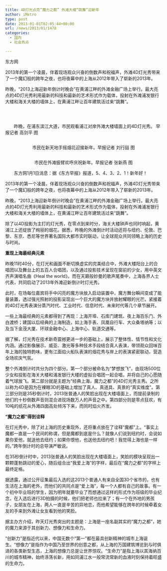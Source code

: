 ```yaml
---
title: 4D灯光点亮“魔力之都” 外滩大楼“跳舞”迎新年
author: iMetro
type: post
date: 2013-01-01T02:05:44+00:00
url: /news/2013/01/1478
categories:
  - 国内
  - 社会热点

---
```

东方网

2013年的第一个凌晨，伴着现场观众兴奋的倒数声和祝福声，外滩4D灯光秀带来了一个魔幻般的跨年之夜，也将夜幕中的上海从2012年带入了崭新的2013年。

昨晚，“2013上海迎新年倒计时晚会”在黄浦江畔的外滩金融广场上举行。最大亮点的4D灯光秀利用最新的科技和最新的艺术形式作为载体，投射在外滩浦发银行大楼和海关大楼的墙体上，在黄浦江畔让百年建筑活过来“跳舞”。

&nbsp;

<p align="center">
  <img src="http://bigtu.eastday.com/img/201301/01/38/11964828424278997826.jpg" alt="" />
</p>

　　昨晚，在浦东滨江大道，市民观看浦江对岸外滩大楼墙面上的4D灯光秀。 早报记者 高剑平 图

<p align="center">
  <img src="http://bigtu.eastday.com/img/201301/01/57/15767762190137930381.jpg" alt="" />
</p>

<p align="center">
  市民在新天地手摇烟花迎接新年。早报记者 刘行喆 图
</p>

<p align="center">
  <img src="http://bigtu.eastday.com/img/201301/01/22/17513665336203549134.jpg" alt="" />
</p>

<p align="center">
  市民在外滩振臂欢呼庆祝新年。早报记者 张新燕 图
</p>

　　东方网1月1日消息：据《东方早报》报道，5、4、3、2、1！新年好！

2013年的第一个凌晨，伴着现场观众兴奋的倒数声和祝福声，外滩4D灯光秀带来了一个魔幻般的跨年之夜，也将夜幕中的上海从2012年带入了崭新的2013年。

昨晚，“2013上海迎新年倒计时晚会”在黄浦江畔的外滩金融广场上举行。最大亮点的4D灯光秀利用最新的科技和最新的艺术形式作为载体，投射在外滩浦发银行大楼和海关大楼的墙体上，在黄浦江畔让百年建筑活过来“跳舞”。

除了以4D投影为主打的灯光秀，在零点到来时分，海关大楼钟声也同时响起，黄浦江上还绽放了绚丽的烟花。据悉，昨晚的外滩倒计时活动还将与纽约、伦敦、巴黎、东京、悉尼等世界著名国际大都市实时联动，让全球观众共同领略上海的历史与时尚。

**重现上海最经典元素**

昨晚11时40分，在灯光和画面不断切换虚实的完美结合中，外滩大楼阳台上的合唱团以及舞台上的五百人合唱团，以及通过投影技术呈现在窗前的少女，用中英文齐声演唱名曲《Heal the world》。而在天籁般妙曼的歌声尾奏中，上海各界人士代表，共同启动了2013年外滩迎新倒计时灯光秀。

此时，在场每位嘉宾将手中闪亮的魔方块放入启动装置中，魔方舞台瞬间变成了能量装置，透过强光照射的投影呈现出一个巨大的魔方块并放射耀眼的光芒。紧接着的4D灯光秀表演分蒸汽时代、工业时代、信息时代、未来时代等几个章节展开。

一些上海最经典的元素都得到了再现：上海开埠、石库门建筑、夜上海百乐门、外白渡桥；建国以后经典的上海制造，如上海手表、凤凰自行车、大众桑塔纳等；以及当下金茂大厦、环球金融中心、上海中心、轨道交通等。

据了解，灯光秀在技术新奇震撼更进一步的基础上，展示了整体性、情节性和文化内涵。通过影像展示、威亚、激光等多种技术手段结合真人表演，带领观众回味百年上海的独特韵味，更有江面焰火船队表演的烟花秀与岸上的表演紧密联动，营造全场欢庆气氛。

整个外滩倒计时共分为四个部分。第一个部分被命名为“梦想放飞”，由现场500位少女和投影在海关大楼和浦发银行大楼的虚拟合唱团一起合唱，并将自己的心愿随着气球放飞。第二部分就是主题为“经典上海，魔力之都”的4D灯光秀主秀。之所以称为4D是因为在裸眼3D的基础上增加了真人、真道具、真景的“真实维度”。第三部分则是35秒倒计时，2013张普通人的笑脸出现在大楼墙面上，而提前录制的他们的十秒倒数声音则混合进现场数万人的声音之中。第四部分则是零点狂欢，有10吨的纸花从外滩四面高处倾泻下来，而同时焰火齐发。

**“魔力之都”得到诠释**

在灯光秀中，除了对上海的历史重现外，还将重点放在了诠释“魔都”上。“事实上魔都一直是一个民间的称谓，但是魔都到底是什么？就像人们说到纽约时，会说如果你爱他，就送他去纽约；如果你恨他，也送他去纽约吧！我觉得上海也是一样的。”跨年倒计时的总导演严敏说。

在35秒倒计时中，2013张普通人的笑脸出现在大楼墙面上，笑脸的模块呈现出一颗颗蓬勃跳动的爱心，随后组合出“我爱上海”的字样，最后在“魔力之都”的字样上最终定格。

据透露，通过公开征集最后入选的这2013个普通人有来自全国30个省市的，也有生活在上海的老外，而他们的共同点是“爱上海”，每一个人都有自己的故事。有一个初中毕业班的学生，因为明年就要毕业了而想通过这样的形式作为班级的毕业纪念，在入选后进行3D拍摄的时候，他们把老师也拉来了；有一个在外地的男孩子，女朋友在上海，两人一直是辛苦的异地恋，而他希望能够在跨年的时候牵着女友的手来到外滩让女友看到他的笑脸。

据主办方介绍，昨天灯光秀突出的主题是：上海是一座名副其实的“魔力之都”，她的魔力来源于其创新力、想像力和生命力。

“创新力”是指近代以来，中国无数个“第一”都在最具创新精神的城市上海诞生。“想像力”是指作为中国乃至世界的创意之都，从上海的万国建筑博览到与时俱进的各类新型生态，上海的想像力总是让世界惊叹。“生命力”是指上海以其海纳百川的城市精神，始终涤荡长新，用如同浦江水一般常流常新的血液时刻保持着旺盛的生命力。